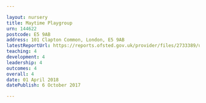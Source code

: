 ```yaml
---

layout: nursery
title: Maytime Playgroup
urn: 144622
postcode: E5 9AB
address: 101 Clapton Common, London, E5 9AB
latestReportUrl: https://reports.ofsted.gov.uk/provider/files/2733389/urn/144622.pdf
teaching: 4
development: 4
leadership: 4
outcomes: 4
overall: 4
date: 01 April 2018 
datePublish: 6 October 2017

---
```

